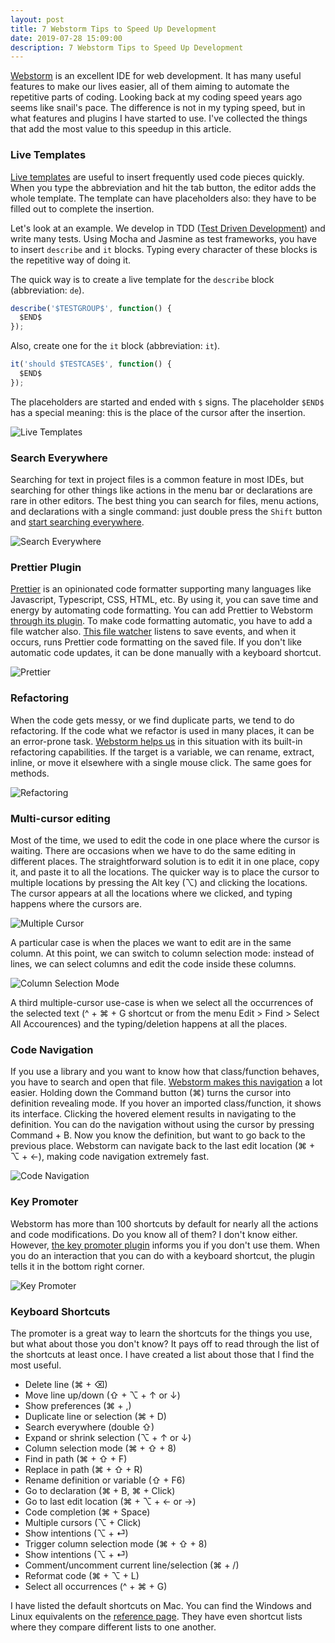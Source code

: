 ```yaml
---
layout: post
title: 7 Webstorm Tips to Speed Up Development
date: 2019-07-28 15:09:00
description: 7 Webstorm Tips to Speed Up Development
---
```

[Webstorm] is an excellent IDE for web development. It has many useful features to make our lives easier, all of them aiming to automate the repetitive parts of coding. Looking back at my coding speed years ago seems like snail's pace. The difference is not in my typing speed, but in what features and plugins I have started to use. I've collected the things that add the most value to this speedup in this article.

### Live Templates

[Live templates] are useful to insert frequently used code pieces quickly. When you type the abbreviation and hit the tab button, the editor adds the whole template. The template can have placeholders also: they have to be filled out to complete the insertion.

Let's look at an example. We develop in TDD ([Test Driven Development]) and write many tests. Using Mocha and Jasmine as test frameworks, you have to insert `describe` and `it` blocks. Typing every character of these blocks is the repetitive way of doing it.

The quick way is to create a live template for the `describe` block (abbreviation: `de`).

```javascript
describe('$TESTGROUP$', function() {
  $END$
});
```

Also, create one for the `it` block (abbreviation: `it`).
 
```javascript
it('should $TESTCASE$', function() {
  $END$
});
```

The placeholders are started and ended with `$` signs. The placeholder `$END$` has a special meaning: this is the place of the cursor after the insertion.

![Live Templates](https://thepracticaldev.s3.amazonaws.com/i/27yhd9sw3gdcvpim3yy8.gif)

### Search Everywhere

Searching for text in project files is a common feature in most IDEs, but searching for other things like actions in the menu bar or declarations are rare in other editors. The best thing you can search for files, menu actions, and declarations with a single command: just double press the `Shift` button and [start searching everywhere][Search Everywhere].

![Search Everywhere](https://thepracticaldev.s3.amazonaws.com/i/3k8ow6bpl981zml7tz5c.gif)

### Prettier Plugin

[Prettier] is an opinionated code formatter supporting many languages like Javascript, Typescript, CSS, HTML, etc. By using it, you can save time and energy by automating code formatting.
You can add Prettier to Webstorm [through its plugin][Prettier Webstorm Plugin]. To make code formatting automatic, you have to add a file watcher also. [This file watcher][Prettier File Watcher] listens to save events, and when it occurs, runs Prettier code formatting on the saved file.
If you don't like automatic code updates, it can be done manually with a keyboard shortcut.

![Prettier](https://thepracticaldev.s3.amazonaws.com/i/nr348lwjbosn6nrwdy43.png)

### Refactoring

When the code gets messy, or we find duplicate parts, we tend to do refactoring. If the code what we refactor is used in many places, it can be an error-prone task. [Webstorm helps us][Refactoring] in this situation with its built-in refactoring capabilities. If the target is a variable, we can rename, extract, inline, or move it elsewhere with a single mouse click. The same goes for methods.

![Refactoring](https://thepracticaldev.s3.amazonaws.com/i/9tox73sly6zji7oiia3x.png)

### Multi-cursor editing

Most of the time, we used to edit the code in one place where the cursor is waiting. There are occasions when we have to do the same editing in different places. The straightforward solution is to edit it in one place, copy it, and paste it to all the locations. The quicker way is to place the cursor to multiple locations by pressing the Alt key (⌥) and clicking the locations. The cursor appears at all the locations where we clicked, and typing happens where the cursors are.

![Multiple Cursor](https://thepracticaldev.s3.amazonaws.com/i/buxx9i0lgo2aqq4cei8q.gif)

A particular case is when the places we want to edit are in the same column. At this point, we can switch to column selection mode: instead of lines, we can select columns and edit the code inside these columns.

![Column Selection Mode](https://thepracticaldev.s3.amazonaws.com/i/a2dxbcyct51r8emjzbws.gif)

A third multiple-cursor use-case is when we select all the occurrences of the selected text (^ + ⌘ + G shortcut or from the menu Edit > Find > Select All Accourences) and the typing/deletion happens at all the places.

### Code Navigation

If you use a library and you want to know how that class/function behaves, you have to search and open that file. [Webstorm makes this navigation][Code Navigation] a lot easier. Holding down the Command button (⌘) turns the cursor into definition revealing mode. If you hover an imported class/function, it shows its interface. Clicking the hovered element results in navigating to the definition. You can do the navigation without using the cursor by pressing Command + B. Now you know the definition, but want to go back to the previous place. Webstorm can navigate back to the last edit location (⌘ + ⌥ + ←), making code navigation extremely fast.

![Code Navigation](https://thepracticaldev.s3.amazonaws.com/i/a0hf2ne22qii9gy8564u.png)

### Key Promoter

Webstorm has more than 100 shortcuts by default for nearly all the actions and code modifications. Do you know all of them? I don't know either. However, [the key promoter plugin][Key Promoter] informs you if you don't use them. When you do an interaction that you can do with a keyboard shortcut, the plugin tells it in the bottom right corner.

![Key Promoter](https://thepracticaldev.s3.amazonaws.com/i/pjg6o4bljvrj07dyvs0v.png)

### Keyboard Shortcuts

The promoter is a great way to learn the shortcuts for the things you use, but what about those you don't know? It pays off to read through the list of the shortcuts at least once. I have created a list about those that I find the most useful.

- Delete line (⌘ + ⌫)
- Move line up/down (⇧ + ⌥ + ↑ or ↓)
- Show preferences (⌘ + ,)
- Duplicate line or selection (⌘ + D)
- Search everywhere (double ⇧)
- Expand or shrink selection (⌥ + ↑ or ↓)
- Column selection mode (⌘ + ⇧ + 8)
- Find in path (⌘ + ⇧ + F)
- Replace in path (⌘ + ⇧ + R)
- Rename definition or variable (⇧ + F6)
- Go to declaration (⌘ + B, ⌘ + Click)
- Go to last edit location (⌘ + ⌥ + ← or →)
- Code completion (⌘ + Space)
- Multiple cursors (⌥ + Click)
- Show intentions (⌥ + ⏎)
- Trigger column selection mode (⌘ + ⇧ + 8)
- Show intentions (⌥ + ⏎)
- Comment/uncomment current line/selection (⌘ + /)
- Reformat code (⌘ + ⌥ + L)
- Select all occurrences (^ + ⌘ + G)

I have listed the default shortcuts on Mac. You can find the Windows and Linux equivalents on the [reference page][Shortcuts Reference]. They have even shortcut lists where they compare different lists to one another.

[Webstorm]: https://www.jetbrains.com/webstorm/
[Live Templates]: https://www.jetbrains.com/help/webstorm/using-live-templates.html
[Test Driven Development]: https://technologyconversations.com/2013/12/20/test-driven-development-tdd-example-walkthrough/
[Search Everywhere]: https://www.jetbrains.com/help/webstorm/searching-everywhere.html
[Prettier]: https://prettier.io/
[Prettier Webstorm Plugin]: https://plugins.jetbrains.com/plugin/10456-prettier
[Prettier File Watcher]: https://prettier.io/docs/en/webstorm.html#running-prettier-on-save-using-file-watcher
[Refactoring]: https://www.jetbrains.com/help/webstorm/refactoring-source-code.html
[Key Promoter]: https://plugins.jetbrains.com/plugin/9792-key-promoter-x
[Shortcuts Reference]: https://www.jetbrains.com/help/rider/Reference_Keyboard_Shortcuts_Index.html
[Code Navigation]: https://www.jetbrains.com/help/webstorm/navigating-through-the-source-code.html
